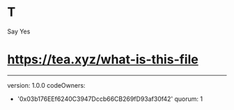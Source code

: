 # T
Say Yes
# https://tea.xyz/what-is-this-file
---
version: 1.0.0
codeOwners:
  - '0x03b176EEf6240C3947Dccb66CB269fD93af30f42'
quorum: 1
